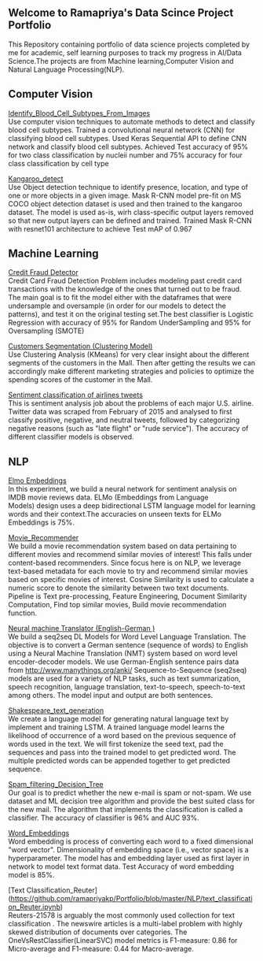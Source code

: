 ## Welcome to Ramapriya's Data Scince Project Portfolio
This Repository containing portfolio of data science projects completed by me for academic, self learning purposes to track my progress in AI/Data Science.The projects are from Machine learning,Computer Vision and Natural Language Processing(NLP).

## Computer Vision
[Identify_Blood_Cell_Subtypes_From_Images](https://github.com/ramapriyakp/Portfolio/blob/master/CV/Identify_Blood_Cell_Subtypes_From_Images.ipynb)
<br>Use computer vision techniques to automate methods to detect and classify blood cell subtypes. Trained a convolutional neural network (CNN) for classifying blood cell subtypes. Used Keras Sequential API to define CNN network and classify blood cell subtypes. Achieved Test accuracy of 95% for two class classification by nucleii number and 75% accuracy for four class classification by cell type

[Kangaroo_detect](https://github.com/ramapriyakp/Portfolio/blob/master/CV/Kangaroo_detect.ipynb)
<br>Use Object detection technique to identify presence, location, and type of one or more objects in a given image. Mask R-CNN model pre-fit on MS COCO object detection dataset is used and then trained to the kangaroo dataset. The model is used as-is, wirh  class-specific output layers removed so that new output layers can be defined and trained. Trained Mask R-CNN with resnet101 architecture to achieve Test mAP of 0.967

## Machine Learning
[Credit Fraud Detector](https://github.com/ramapriyakp/Portfolio/blob/master/ML/Credit%20Fraud%20Detector.ipynb)
<br>Credit Card Fraud Detection Problem includes modeling past credit card transactions with the knowledge of the ones that turned out to be fraud.  The main goal is to fit the model either with the dataframes that were undersample and oversample (in order for our models to detect the patterns), and test it on the original testing set.The best classifier is  Logistic Regression with accuracy of 95% for Random UnderSampling and 95% for Oversampling (SMOTE) 

[Customers Segmentation (Clustering Model)](https://github.com/ramapriyakp/Portfolio/blob/master/ML/Mall-Customers-Segmentation-Analysis-Clustering-Model.ipynb)
<br>Use Clustering Analysis (KMeans) for very clear insight about the different segments of the customers in the Mall. Then after getting the results we can  accordingly make different marketing strategies and policies to optimize the spending scores of the customer in the Mall. 

[Sentiment classification of airlines tweets](https://github.com/ramapriyakp/Portfolio/blob/master/ML/Sentiment%20classification%20of%20airlines%20tweets.ipynb)
<br>This is sentiment analysis job about the problems of each major U.S. airline. Twitter data was scraped from February of 2015 and analysed to first classify positive, negative, and neutral tweets, followed by categorizing negative reasons (such as "late flight" or "rude service"). The accuracy of different classifier models is observed. 

## NLP
[Elmo Embeddings](https://github.com/ramapriyakp/Portfolio/blob/master/NLP/Elmo_Embeddings.ipynb)
<br>In this experiment, we build a neural network for sentiment analysis on IMDB movie reviews data. ELMo (Embeddings from Language Models) design uses a deep bidirectional LSTM language model for learning words and their context.The accuracies on unseen texts for ELMo Embeddings is 75%.

[Movie_Recommender ](https://github.com/ramapriyakp/Portfolio/blob/master/NLP/Movie_Recommender.ipynb)
<br>We  build a movie recommendation system based on data pertaining to different movies and recommend similar movies of interest! This falls under content-based recommenders. Since focus here is on NLP, we leverage text-based metadata for each movie to try and recommend similar movies based on specific movies of interest. Cosine Similarity is used to calculate a numeric score to denote the similarity between two text documents. Pipeline is Text pre-processing, Feature Engineering, Document Similarity Computation, Find top similar movies, Build movie recommendation function. 

[Neural machine Translator (English-German )](https://github.com/ramapriyakp/Portfolio/blob/master/NLP/Neural%20machine%20translator%20English-German%20.ipynb)
<br>We build a seq2seq DL Models for Word Level Language Translation. The objective is to convert a German sentence (sequence of words) to English using a Neural Machine Translation (NMT) system based on word level encoder-decoder models. We use German-English sentence pairs data from http://www.manythings.org/anki/
Sequence-to-Sequence (seq2seq) models are used for a variety of NLP tasks, such as text summarization, speech recognition, language translation, text-to-speech, speech-to-text among others. The model input and output are both sentences.  

[Shakespeare_text_generation ](https://github.com/ramapriyakp/Portfolio/blob/master/NLP/Shakespeare_text_generation.ipynb)
<br>We create a language model for generating natural language text by implement and training LSTM.
A trained language model learns the likelihood of occurrence of a word based on the previous sequence of words used in the text. We will first tokenize the seed text, pad the sequences and pass into the trained model to get predicted word.  The multiple predicted words can be appended together to get predicted sequence. 

[Spam_filtering_Decision_Tree ](https://github.com/ramapriyakp/Portfolio/blob/master/NLP/Spam_filtering_Decision_Tree.ipynb)
<br>Our goal is to predict whether the new e-mail is spam or not-spam. We use dataset and ML decision tree algorithm and provide the best suited class for the new mail. The algorithm that implements the classification is called a classifier. The accuracy of classifier is 96% and AUC 93%. 

[Word_Embeddings ](https://github.com/ramapriyakp/Portfolio/blob/master/NLP/Word_Embeddings.ipynb)
 <br>Word embedding is process of converting each word to a fixed dimensional "word vector". Dimensionality of embedding space (i.e., vector space) is a hyperparameter. The model has and embedding layer used as first layer in network to model text format data.  Test Accuracy of word embedding model is 85%.

[Text Classification_Reuter] (https://github.com/ramapriyakp/Portfolio/blob/master/NLP/text_classification_Reuter.ipynb)
<br>Reuters-21578 is arguably the most commonly used collection for text classification . The newswire articles is a multi-label problem with highly skewed distribution of documents over categories. The OneVsRestClassifier(LinearSVC) model  metrics is  F1-measure: 0.86 for Micro-average  and F1-measure: 0.44 for Macro-average.  
